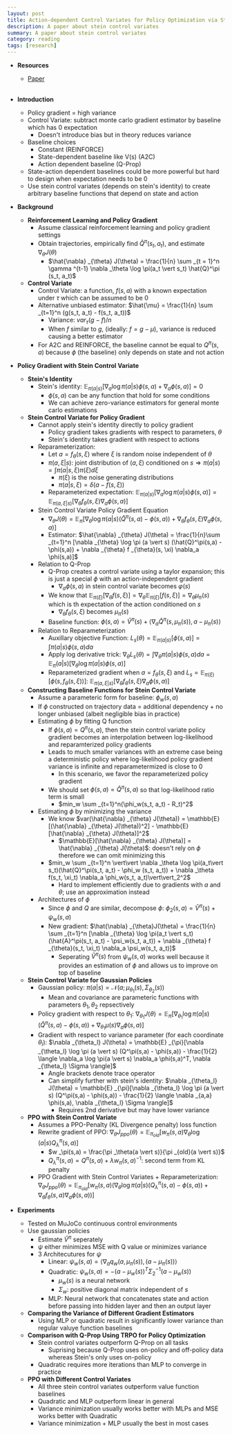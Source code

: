 ```yaml
---
layout: post
title: Action-dependent Control Variates for Policy Optimization via Stein’s Identity
description: A paper about stein control variates
summary: A paper about stein control variates
category: reading
tags: [research]
---
```


* **Resources**
    - [Paper](https://arxiv.org/abs/1710.11198)
<br><br/>

* **Introduction**
    * Policy gradient = high variance
    * Control Variate: subtract monte carlo gradient estimator by baseline which has 0 expectation
        * Doesn't introduce bias but in theory reduces variance
    * Baseline choices
        * Constant (REINFORCE)
        * State-dependent baseline like V(s) (A2C)
        * Action dependent baseline (Q-Prop)
    * State-action dependent baselines could be more powerful but hard to design when expectation needs to be 0
    * Use stein control variates (depends on stein's identity) to create arbitrary baseline functions that depend on state and action
* **Background**
    * **Reinforcement Learning and Policy Gradient**
        * Assume classical reinforcement learning and policy gradient settings
        * Obtain trajectories, empirically find $\hat{Q}^\pi (s_t, a_t)$, and estimate $\nabla _\theta J(\theta)$
            * $\hat{\nabla} _{\theta} J(\theta) = \frac{1}{n} \sum _{t = 1}^n \gamma ^{t-1} \nabla _\theta \log \pi(a_t \vert s_t) \hat{Q}^\pi (s_t, a_t)$
    * **Control Variate**
        * Control Variate: a function, $f(s,a)$ with a known expectation under $\tau$ which can be assumed to be 0
        * Alternative unbiased estimator: $\hat{\mu} = \frac{1}{n} \sum _{t=1}^n (g(s_t, a_t) - f(s_t, a_t))$
            * Variance: $var _{\tau}(g - f) / n$
            * When $f$ similar to $g$, (ideally: $f = g - \mu$), variance is reduced causing a better estimator
        * For A2C and REINFORCE, the baseline cannot be equal to $Q^\pi (s,a)$ because $\phi$ (the baseline) only depends on state and not action
* **Policy Gradient with Stein Control Variate**
    * **Stein's Identity**
        * Stein's identity: $\mathbb{E} _{\pi(a \vert s)}[\nabla _a \log \pi(a \vert s) \phi(s,a) + \nabla_a \phi(s,a)] = 0$
            * $\phi(s,a)$ can be any function that hold for some conditions
            * We can achieve zero-variance estimators for general monte carlo estimations
    * **Stein Control Variate for Policy Gradient**
        * Cannot apply stein's identity directly to policy gradient
            * Policy gradient takes gradients with respect to parameters, $\theta$
            * Stein's identity takes gradient with respect to actions
        * Reparameterization:
            * Let $a = f _\theta(s, \xi)$ where $\xi$ is random noise independent of $\theta$
            * $\pi(a, \xi \vert s)$: joint distribution of $(a, \xi)$ conditioned on $s \Rightarrow \pi(a \vert s) = \int \pi(a \vert s, \xi) \pi(\xi) d\xi$
                * $\pi(\xi)$ is the noise generating distributions
                *  $\pi(a \vert s, \xi) = \delta(a - f(s, \xi))$ 
            * Reparameterized expectation: $\mathbb{E} _{\pi(a \vert s)}[\nabla _a \log \pi(a \vert s) \phi(s,a)] = \mathbb{E} _{\pi(a, \xi \vert s)}[\nabla _\theta f _{\theta}(s, \xi) \nabla_a \phi(s,a)]$
        * Stein Control Variate Policy Gradient Equation
            * $\nabla _{\theta} J(\theta) = \mathbb{E} _\pi [\nabla _{\theta} \log \pi (a \vert s) (\hat{Q}^\pi(s,a) - \phi(s,a)) + \nabla _{\theta} f _{\theta}(s, \xi) \nabla_a \phi(s,a)]$
            * Estimator: $\hat{\nabla} _{\theta} J(\theta) = \frac{1}{n}\sum _{t=1}^n [\nabla _{\theta} \log \pi (a \vert s) (\hat{Q}^\pi(s,a) - \phi(s,a)) + \nabla _{\theta} f _{\theta}(s, \xi) \nabla_a \phi(s,a)]$
        * Relation to Q-Prop
            * Q-Prop creates a control variate using a taylor expansion; this is just a special $\phi$ with an action-independent gradient
                * $\nabla_a \phi(s,a)$ in stein control variate becomes $\varphi(s)$
            * We know that $\mathbb{E} _{\pi(\xi)}[\nabla _{\theta} f(s, \xi)] = \nabla _{\theta} \mathbb{E} _{\pi(\xi)}[f(s, \xi)] = \nabla _{\theta} \mu _{\pi}(s)$ which is th expectation of the action conditioned on $s$
                * $\nabla _{\theta} f _{\theta}(s, \xi)$ becomes $\mu _{\pi}(s)$
            * Baseline function: $\phi(s,a) = \hat{V}^\pi(s) + \langle \nabla_a \hat{Q}^\pi(s, \mu _{\pi}(s)), a - \mu _\pi(s)\rangle$
        * Relation to Reparameterization
            * Auxillary objective Function: $L_s(\theta) = \mathbb{E} _{\pi(a \vert s)}[\phi(s,a)] = \int \pi(a \vert s) \phi(s,a)da$
            * Apply log derivative trick: $\nabla _\theta L_s(\theta) = \int \nabla _\theta \pi(a \vert s)\phi(s,a)da = \mathbb{E} _\pi(a \vert s)[\nabla _\theta \log \pi(a\vert s) \phi(s,a)]$
            * Reparameterized gradient when $a = f _\theta(s, \xi)$ and $L_s = \mathbb{E} _{\pi(\xi)}[\phi(s, f _\theta(s,\xi))]$: $\mathbb{E} _{\pi(a, \xi \vert s)}[\nabla _\theta f _{\theta}(s, \xi) \nabla_a \phi(s,a)]$
    * **Constructing Baseline Functions for Stein Control Variate**
        * Assume a parameteric form for baseline: $\phi_w(s,a)$
        * If $\phi$ constructed on trajectory data = additional dependency + no longer unbiased (albeit negligible bias in practice)
        * Estimating $\phi$ by fitting Q function
            * If $\phi(s,a) = Q^\pi(s,a)$, then the stein control variate policy gradient becomes an interpolation between log-likelihood and reparamterized policy gradients
            * Leads to much smaller variances with an extreme case being a deterministic policy where log-likelihood policy gradient variance is infinite and reparametermized is close to 0
                * In this scenario, we favor the reparameterized policy gradient
            * We should set $\phi(s,a) = \hat{Q}^\pi(s,a)$ so that log-likelihood ratio term is small
                * $min_w \sum _{t=1}^n(\phi_w(s_t, a_t) - R_t)^2$
        * Estimating $\phi$ by minimizing the variance
            * We know $var(\hat{\nabla} _{\theta} J(\theta)) = \mathbb{E}[(\hat{\nabla} _{\theta} J(\theta))^2] - \mathbb{E}[\hat{\nabla} _{\theta} J(\theta)]^2$
                * $\mathbb{E}[\hat{\nabla} _{\theta} J(\theta)] = \hat{\nabla} _{\theta} J(\theta)$: doesn't rely on $\phi$ therefore we can omit minimizing this
            * $min_w \sum _{t=1}^n \vert\vert \nabla _\theta \log \pi(a_t\vert s_t)(\hat{Q}^\pi(s_t, a_t) - \phi_w (s_t, a_t)) + \nabla _\theta f(s_t, \xi_t) \nabla_a \phi_w(s_t, a_t)\vert\vert_2^2$
                * Hard to implement efficiently due to gradients with $a$ and $\theta$; use an approximation instead
        * Architectures of $\phi$
            * Since $\phi$ and $Q$ are similar, decompose $\phi$: $\phi_2(s,a) = \hat{V}^\pi(s) + \psi_w (s,a)$
            * New gradient: $\hat{\nabla} _{\theta}J(\theta) = \frac{1}{n} \sum _{t=1}^n [\nabla _{\theta} \log \pi(a_t \vert s_t)(\hat{A}^\pi(s_t, a_t) - \psi_w(s_t, a_t)) + \nabla _{\theta} f _{\theta}(s_t, \xi_t) \nabla_a \psi_w(s_t, a_t)]$
                * Seperating  $\hat{V}^\pi(s)$ from $\psi_w(s,a)$ works well because it provides an estimation of $\phi$ and allows us to improve on top of baseline
    * **Stein Control Variate for Gaussian Policies**
        * Gaussian policy: $\pi(a \vert s) = \mathcal{N}(a; \mu _{\theta_1}(s), \Sigma _{\theta_2}(s))$
            * Mean and covariance are parameteric functions with parameters $\theta_1, \theta_2$ repsectively
        * Policy gradient with respect to $\theta_1$: $\nabla _{\theta_1} J(\theta) = \mathbb{E} _\pi [\nabla _{\theta_1} \log \pi (a \vert s) (\hat{Q}^\pi(s,a) - \phi(s,a)) + \nabla _{\theta_1} \mu (s) \nabla_a \phi(s,a)]$
        * Gradient with respect to variance parameter (for each coordinate $\theta_l$): $\nabla _{\theta_l} J(\theta) = \mathbb{E} _{\pi}[\nabla _{\theta_l} \log \pi (a \vert s) (Q^\pi(s,a) - \phi(s,a)) - \frac{1}{2} \langle \nabla_a \log \pi(a \vert s) \nabla_a \phi(s,a)^T, \nabla _{\theta_l} \Sigma \rangle]$
            * Angle brackets denote trace operator
            * Can simplify further with stein's identity: $\nabla _{\theta_l} J(\theta) = \mathbb{E} _{\pi}[\nabla _{\theta_l} \log \pi (a \vert s) (Q^\pi(s,a) - \phi(s,a)) - \frac{1}{2} \langle \nabla _{a,a} \phi(s,a), \nabla _{\theta_l} \Sigma \rangle]$
                * Requires 2nd derivative but may have lower variance
    * **PPO with Stein Control Variate**
        * Assumes a PPO-Penalty (KL Divergence penalty) loss function
        * Rewrite gradient of PPO: $\nabla _{\theta} J _{ppo}(\theta) = \mathbb{E} _{\pi _{old}}[w _\pi(s,a) \nabla _\theta \log (a \vert s) Q^\pi _\lambda(s,a)]$
            * $w _\pi(s,a) = \frac{\pi _\theta(a \vert s)}{\pi _{old}(a \vert s)}$
            * $Q^\pi _\lambda(s,a) = Q^\pi(s,a) + \lambda w _\pi(s,a)^{-1}$: second term from KL penalty
        * PPO Gradient with Stein Control Variates + Reparameterization: $\nabla _{\theta} J _{ppo}(\theta) = \mathbb{E} _{\pi _{old}}[w _{\pi}(s,a) (\nabla _{\theta} \log \pi (a \vert s)(Q^\pi _{\lambda}(s,a) - \phi(s,a)) + \nabla _{\theta} f _{\theta}(s,a)\nabla_a \phi(s,a))]$
* **Experiments**
    * Tested on MuJoCo continuous control environments
    * Use gaussian policies 
        * Estimate $\hat{V}^\pi$ seperately
        * $\psi$ either minimizes MSE with Q value or minimizes variance
        * 3 Architecutures for $\psi$
            * Linear: $\psi_w (s,a) = \langle \nabla_a q_w(a, \mu _\pi(s)), (a - \mu _\pi(s)) \rangle$
            * Quadratic: $\psi_w (s,a) = -(a - \mu_w(s))^T \Sigma^{-1}_2 (a - \mu_w(s))$
                * $\mu_w(s)$ is a neural network
                * $\Sigma_w$: positive diagonal matrix independent of $s$
            * MLP: Neural network that concatenates state and action before passing into hidden layer and then an output layer
    * **Comparing the Variance of Different Gradient Estimators**
        * Using MLP or quadratic result in significantly lower variance than regular valuye function baselines
    * **Comparison with Q-Prop Using TRPO for Policy Optimization**
        * Stein control variates outperform Q-Prop on all tasks
            * Suprising because Q-Prop uses on-policy and off-policy data whereas Stein's only uses on-policy
        * Quadratic requires more iterations than MLP to converge in practice
    * **PPO with Different Control Variates**
        * All three stein control variates outperform value function baselines
        * Quadratic and MLP outperform linear in general
        * Variance minimization usually works better with MLPs and MSE works better with Quadratic
        * Variance minimization + MLP usually the best in most cases
